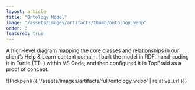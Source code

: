 ```yaml
---
layout: article
title: "Ontology Model"
image: "/assets/images/artifacts/thumb/ontology.webp"
order: 3
featured: true
---
```



A high-level diagram mapping the core classes and relationships in our client’s Help & Learn content domain. I built the model in RDF, hand-coding it in Turtle (TTL) within VS Code, and then configured it in TopBraid as a proof of concept.

![Pickpen]({{ '/assets/images/artifacts/full/ontology.webp' | relative_url }})